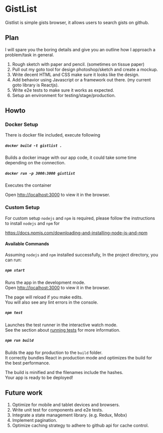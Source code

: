 # GistList

Gistlist is simple gists browser, it allows users to search gists on github.


## Plan

I will spare you the boring details and give you an outline how I approach a problem/task in general.

1. Rough sketch with paper and pencil. (sometimes on tissue paper)
2. Pull out my goto tool for design photoshop/sketch and create a mockup.
3. Write decent HTML and CSS make sure it looks like the design.
4. Add behavior using Javascript or a framework out there. (my current goto library is Reactjs).
5. Write e2e tests to make sure it works as expected.
6. Setup an environment for testing/stage/production.


## Howto

### Docker Setup

There is docker file included, execute following

##### `docker build -t gistlist .`

Builds a docker image with our app code, it could take some time depending on the connection.

##### `docker run -p 3000:3000 gistlist`

Executes the container

Open [http://localhost:3000](http://localhost:3000) to view it in the browser.

### Custom Setup

For custom setup `nodejs` and `npm` is required, please follow the instructions to install `nodejs` and `npm` for 

https://docs.npmjs.com/downloading-and-installing-node-js-and-npm

#### Available Commands

Assuming `nodejs` and `npm` installed successfully, In the project directory, you can run:

##### `npm start`

Runs the app in the development mode.<br>
Open [http://localhost:3000](http://localhost:3000) to view it in the browser.

The page will reload if you make edits.<br>
You will also see any lint errors in the console.

##### `npm test`

Launches the test runner in the interactive watch mode.<br>
See the section about [running tests](https://facebook.github.io/create-react-app/docs/running-tests) for more information.

##### `npm run build`

Builds the app for production to the `build` folder.<br>
It correctly bundles React in production mode and optimizes the build for the best performance.

The build is minified and the filenames include the hashes.<br>
Your app is ready to be deployed!


## Future work

1. Optimize for mobile and tablet devices and browsers.
2. Write unit test for components and e2e tests.
3. Integrate a state management library. (e.g. Redux, Mobx)
4. Implement pagination.
5. Optimize caching strategy to adhere to github api for cache control.
